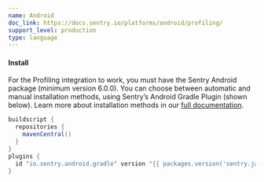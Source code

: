 ```yaml
---
name: Android
doc_link: https://docs.sentry.io/platforms/android/profiling/
support_level: production
type: language
---
```


#### Install

For the Profiling integration to work, you must have the Sentry Android package (minimum version 6.0.0). You can choose between automatic and manual installation methods, using Sentry’s Android Gradle Plugin (shown below). Learn more about installation methods in our [full documentation](https://docs.sentry.io/platforms/android/#install).

```groovy
buildscript {
  repositories {
    mavenCentral()
  }
}
plugins {
  id "io.sentry.android.gradle" version "{{ packages.version('sentry.java.android.gradle-plugin', '3.0.0') }}"
}
```
